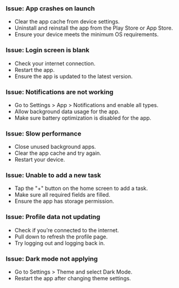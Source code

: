 ### Issue: App crashes on launch
- Clear the app cache from device settings.
- Uninstall and reinstall the app from the Play Store or App Store.
- Ensure your device meets the minimum OS requirements.

### Issue: Login screen is blank
- Check your internet connection.
- Restart the app.
- Ensure the app is updated to the latest version.

### Issue: Notifications are not working
- Go to Settings > App > Notifications and enable all types.
- Allow background data usage for the app.
- Make sure battery optimization is disabled for the app.

### Issue: Slow performance
- Close unused background apps.
- Clear the app cache and try again.
- Restart your device.

### Issue: Unable to add a new task
- Tap the "+" button on the home screen to add a task.
- Make sure all required fields are filled.
- Ensure the app has storage permission.

### Issue: Profile data not updating
- Check if you’re connected to the internet.
- Pull down to refresh the profile page.
- Try logging out and logging back in.

### Issue: Dark mode not applying
- Go to Settings > Theme and select Dark Mode.
- Restart the app after changing theme settings.
